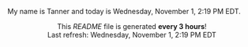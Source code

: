 My name is Tanner and today is Wednesday, November 1, 2:19 PM EDT.

<p align="center">This <i>README</i> file is generated <b>every 3 hours</b>!</br>Last refresh: Wednesday, November 1, 2:19 PM EDT<br /></p>
